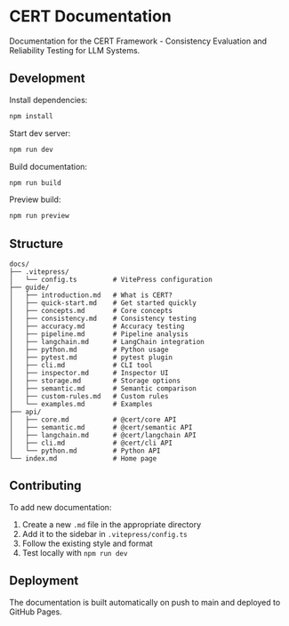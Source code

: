 # CERT Documentation

Documentation for the CERT Framework - Consistency Evaluation and Reliability Testing for LLM Systems.

## Development

Install dependencies:

```bash
npm install
```

Start dev server:

```bash
npm run dev
```

Build documentation:

```bash
npm run build
```

Preview build:

```bash
npm run preview
```

## Structure

```
docs/
├── .vitepress/
│   └── config.ts         # VitePress configuration
├── guide/
│   ├── introduction.md   # What is CERT?
│   ├── quick-start.md    # Get started quickly
│   ├── concepts.md       # Core concepts
│   ├── consistency.md    # Consistency testing
│   ├── accuracy.md       # Accuracy testing
│   ├── pipeline.md       # Pipeline analysis
│   ├── langchain.md      # LangChain integration
│   ├── python.md         # Python usage
│   ├── pytest.md         # pytest plugin
│   ├── cli.md            # CLI tool
│   ├── inspector.md      # Inspector UI
│   ├── storage.md        # Storage options
│   ├── semantic.md       # Semantic comparison
│   ├── custom-rules.md   # Custom rules
│   └── examples.md       # Examples
├── api/
│   ├── core.md           # @cert/core API
│   ├── semantic.md       # @cert/semantic API
│   ├── langchain.md      # @cert/langchain API
│   ├── cli.md            # @cert/cli API
│   └── python.md         # Python API
└── index.md              # Home page
```

## Contributing

To add new documentation:

1. Create a new `.md` file in the appropriate directory
2. Add it to the sidebar in `.vitepress/config.ts`
3. Follow the existing style and format
4. Test locally with `npm run dev`

## Deployment

The documentation is built automatically on push to main and deployed to GitHub Pages.
